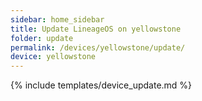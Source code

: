 ```yaml
---
sidebar: home_sidebar
title: Update LineageOS on yellowstone
folder: update
permalink: /devices/yellowstone/update/
device: yellowstone
---
```

{% include templates/device_update.md %}
